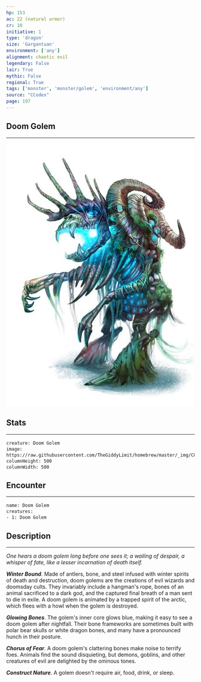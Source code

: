 ```yaml
---
hp: 153
ac: 22 (natural armor)
cr: 10
initiative: 1
type: 'dragon'    
size: 'Gargantuan'
environment: ['any']
alignment: chaotic evil
legendary: False
lair: True
mythic: False
regional: True
tags: ['monster', 'monster/golem', 'environment/any']
source: "CCodex"
page: 197
---
```


## Doom Golem
---

![|600](https://raw.githubusercontent.com/TheGiddyLimit/homebrew/master/_img/CCodex/doomgolem.jpg)

## Stats
---

```statblock
creature: Doom Golem
image: https://raw.githubusercontent.com/TheGiddyLimit/homebrew/master/_img/CCodex/doomgolem_token.png
columnHeight: 500
columnWidth: 500
```

## Encounter
---

```encounter-table
name: Doom Golem
creatures:
- 1: Doom Golem
```

## Description
---
_One hears a doom golem long before one sees it; a wailing of despair, a whisper of fate, like a lesser incarnation of death itself._

**_Winter Bound_**. Made of antlers, bone, and steel infused with winter spirits of death and destruction, doom golems are the creations of evil wizards and doomsday cults. They invariably include a hangman's rope, bones of an animal sacrificed to a dark god, and the captured final breath of a man sent to die in exile. A doom golem is animated by a trapped spirit of the arctic, which flees with a howl when the golem is destroyed.


**_Glowing Bones_**. The golem's inner core glows blue, making it easy to see a doom golem after nightfall. Their bone frameworks are sometimes built with polar bear skulls or white dragon bones, and many have a pronounced hunch in their posture.


**_Chorus of Fear_**. A doom golem's clattering bones make noise to terrify foes. Animals find the sound disquieting, but demons, goblins, and other creatures of evil are delighted by the ominous tones.


**_Construct Nature_**. A golem doesn't require air, food, drink, or sleep.






